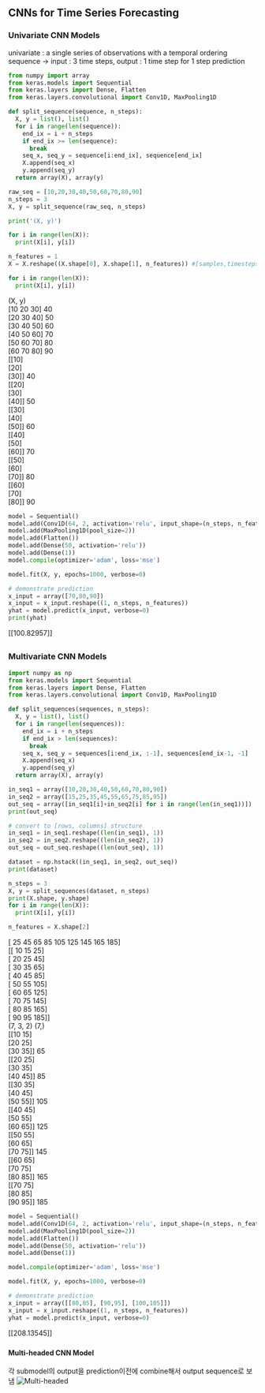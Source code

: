 ## CNNs for Time Series Forecasting   
### Univariate CNN Models   
univariate : a single series of observations with a temporal ordering   
sequence -> input : 3 time steps, output : 1 time step for 1 step prediction     
```python
from numpy import array
from keras.models import Sequential
from keras.layers import Dense, Flatten
from keras.layers.convolutional import Conv1D, MaxPooling1D

def split_sequence(sequence, n_steps):
  X, y = list(), list()
  for i in range(len(sequence)):
    end_ix = i + n_steps
    if end_ix >= len(sequence):
      break
    seq_x, seq_y = sequence[i:end_ix], sequence[end_ix]
    X.append(seq_x)
    y.append(seq_y)
  return array(X), array(y)

raw_seq = [10,20,30,40,50,60,70,80,90]
n_steps = 3
X, y = split_sequence(raw_seq, n_steps)

print('(X, y)')

for i in range(len(X)):
  print(X[i], y[i])

n_features = 1
X = X.reshape((X.shape[0], X.shape[1], n_features)) #[samples,timesteps]->[samples,timesteps,features]

for i in range(len(X)):
  print(X[i], y[i])
```
(X, y)   
[10 20 30] 40    
[20 30 40] 50    
[30 40 50] 60    
[40 50 60] 70    
[50 60 70] 80    
[60 70 80] 90    
[[10]    
 [20]    
 [30]] 40    
[[20]    
 [30]    
 [40]] 50    
[[30]    
 [40]    
 [50]] 60    
[[40]    
 [50]    
 [60]] 70    
[[50]    
 [60]    
 [70]] 80    
[[60]    
 [70]    
 [80]] 90    
 ```python
 model = Sequential()
model.add(Conv1D(64, 2, activation='relu', input_shape=(n_steps, n_features)))
model.add(MaxPooling1D(pool_size=2))
model.add(Flatten())
model.add(Dense(50, activation='relu'))
model.add(Dense(1))
model.compile(optimizer='adam', loss='mse')

model.fit(X, y, epochs=1000, verbose=0)

# demonstrate prediction
x_input = array([70,80,90])
x_input = x_input.reshape((1, n_steps, n_features))
yhat = model.predict(x_input, verbose=0)
print(yhat)
```
[[100.82957]]
##   
### Multivariate CNN Models
```python
import numpy as np
from keras.models import Sequential
from keras.layers import Dense, Flatten
from keras.layers.convolutional import Conv1D, MaxPooling1D

def split_sequences(sequences, n_steps):
  X, y = list(), list()
  for i in range(len(sequences)):
    end_ix = i + n_steps
    if end_ix > len(sequences):
      break
    seq_x, seq_y = sequences[i:end_ix, :-1], sequences[end_ix-1, -1]
    X.append(seq_x)
    y.append(seq_y)
  return array(X), array(y)

in_seq1 = array([10,20,30,40,50,60,70,80,90])
in_seq2 = array([15,25,35,45,55,65,75,85,95])
out_seq = array([in_seq1[i]+in_seq2[i] for i in range(len(in_seq1))])
print(out_seq)

# convert to [rows, columns] structure
in_seq1 = in_seq1.reshape((len(in_seq1), 1))
in_seq2 = in_seq2.reshape((len(in_seq2), 1))
out_seq = out_seq.reshape((len(out_seq), 1))

dataset = np.hstack((in_seq1, in_seq2, out_seq))
print(dataset)

n_steps = 3
X, y = split_sequences(dataset, n_steps)
print(X.shape, y.shape)
for i in range(len(X)):
  print(X[i], y[i])

n_features = X.shape[2]
```
[ 25  45  65  85 105 125 145 165 185]   
[[ 10  15  25]   
 [ 20  25  45]   
 [ 30  35  65]   
 [ 40  45  85]   
 [ 50  55 105]   
 [ 60  65 125]   
 [ 70  75 145]   
 [ 80  85 165]   
 [ 90  95 185]]   
(7, 3, 2) (7,)   
[[10 15]   
 [20 25]   
 [30 35]] 65   
[[20 25]   
 [30 35]   
 [40 45]] 85   
[[30 35]   
 [40 45]   
 [50 55]] 105   
[[40 45]   
 [50 55]   
 [60 65]] 125   
[[50 55]   
 [60 65]   
 [70 75]] 145   
[[60 65]   
 [70 75]   
 [80 85]] 165   
[[70 75]   
 [80 85]   
 [90 95]] 185   
 ```python
 model = Sequential()
model.add(Conv1D(64, 2, activation='relu', input_shape=(n_steps, n_features)))
model.add(MaxPooling1D(pool_size=2))
model.add(Flatten())
model.add(Dense(50, activation='relu'))
model.add(Dense(1))

model.compile(optimizer='adam', loss='mse')

model.fit(X, y, epochs=1000, verbose=0)

# demonstrate prediction
x_input = array([[80,85], [90,95], [100,105]])
x_input = x_input.reshape((1, n_steps, n_features))
yhat = model.predict(x_input, verbose=0)
```
[[208.13545]]   
###    
#### Multi-headed CNN Model
각 submodel의 output을 prediction이전에 combine해서 output sequence로 보냄
![Multi-headed]('https://user-images.githubusercontent.com/63143652/83852211-6c086a80-a74e-11ea-94ed-5a399ff0e576.jpeg'width='40%)

